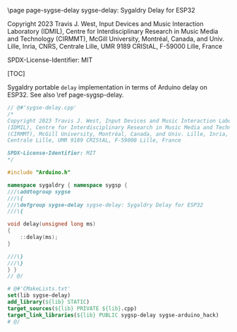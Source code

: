 \page page-sygse-delay sygse-delay: Sygaldry Delay for ESP32

Copyright 2023 Travis J. West, Input Devices and Music Interaction Laboratory
(IDMIL), Centre for Interdisciplinary Research in Music Media and Technology
(CIRMMT), McGill University, Montréal, Canada, and Univ. Lille, Inria, CNRS,
Centrale Lille, UMR 9189 CRIStAL, F-59000 Lille, France

SPDX-License-Identifier: MIT

[TOC]

Sygaldry portable `delay` implementation in terms of Arduino delay on ESP32.
See also \ref page-sygsp-delay.

```cpp
// @#'sygse-delay.cpp'
/*
Copyright 2023 Travis J. West, Input Devices and Music Interaction Laboratory
(IDMIL), Centre for Interdisciplinary Research in Music Media and Technology
(CIRMMT), McGill University, Montréal, Canada, and Univ. Lille, Inria, CNRS,
Centrale Lille, UMR 9189 CRIStAL, F-59000 Lille, France

SPDX-License-Identifier: MIT
*/

#include "Arduino.h"

namespace sygaldry { namespace sygsp {
///\addtogroup sygse
///\{
///\defgroup sygse-delay sygse-delay: Sygaldry Delay for ESP32
///\{

void delay(unsigned long ms)
{
    ::delay(ms);
}

///\}
///\}
} }
// @/
```

```cmake
# @#'CMakeLists.txt'
set(lib sygse-delay)
add_library(${lib} STATIC)
target_sources(${lib} PRIVATE ${lib}.cpp)
target_link_libraries(${lib} PUBLIC sygsp-delay sygse-arduino_hack)
# @/
```
